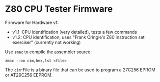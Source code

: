 # Z80 CPU Tester Firmware

Firmware for Hardware v1:
* v1.1: CPU identification (very detailed), tests a few commands
* v1.2: CPU identification, uses "Frank Cringle's Z80 instruction set exerciser" (currently not working)

Use `zmac` to compile the assembler source:
```
zmac --oo cim,hex,lst <file>
```
The `cim`-File is a binary file that can be used to program a 27C256 EPROM or AT29C256 EEPROM.
